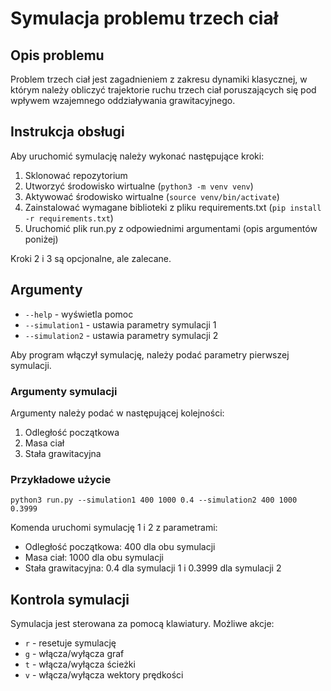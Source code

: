 # Symulacja problemu trzech ciał

## Opis problemu

Problem trzech ciał jest zagadnieniem z zakresu dynamiki klasycznej, w którym należy obliczyć trajektorie ruchu trzech ciał poruszających się pod wpływem wzajemnego oddziaływania grawitacyjnego.

## Instrukcja obsługi

Aby uruchomić symulację należy wykonać następujące kroki:

1. Sklonować repozytorium
2. Utworzyć środowisko wirtualne (`python3 -m venv venv`)
3. Aktywować środowisko wirtualne (`source venv/bin/activate`)
4. Zainstalować wymagane biblioteki z pliku requirements.txt (`pip install -r requirements.txt`)
5. Uruchomić plik run.py z odpowiednimi argumentami (opis argumentów poniżej)

Kroki 2 i 3 są opcjonalne, ale zalecane.

## Argumenty

- `--help` - wyświetla pomoc
- `--simulation1` - ustawia parametry symulacji 1
- `--simulation2` - ustawia parametry symulacji 2

Aby program włączył symulację, należy podać parametry pierwszej symulacji.

### Argumenty symulacji

Argumenty należy podać w następującej kolejności:

1. Odległość początkowa
2. Masa ciał
3. Stała grawitacyjna

### Przykładowe użycie

`python3 run.py --simulation1 400 1000 0.4 --simulation2 400 1000 0.3999`

Komenda uruchomi symulację 1 i 2 z parametrami:

- Odległość początkowa: 400 dla obu symulacji
- Masa ciał: 1000 dla obu symulacji
- Stała grawitacyjna: 0.4 dla symulacji 1 i 0.3999 dla symulacji 2

## Kontrola symulacji

Symulacja jest sterowana za pomocą klawiatury. Możliwe akcje:

- `r` - resetuje symulację
- `g` - włącza/wyłącza graf
- `t` - włącza/wyłącza ścieżki
- `v` - włącza/wyłącza wektory prędkości
